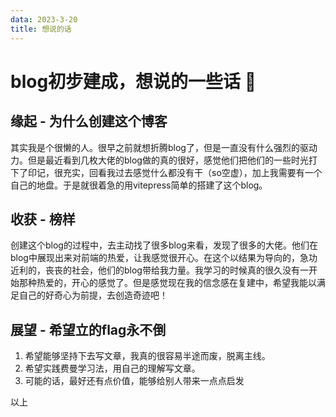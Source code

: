 ```yaml
---
data: 2023-3-20
title: 想说的话
---
```

# blog初步建成，想说的一些话 :pig2:
## 缘起 - 为什么创建这个博客

其实我是个很懒的人。很早之前就想折腾blog了，但是一直没有什么强烈的驱动力。但是最近看到几枚大佬的blog做的真的很好，感觉他们把他们的一些时光打下了印记，很充实，回看我过去感觉什么都没有干（so空虚），加上我需要有一个自己的地盘。于是就很着急的用vitepress简单的搭建了这个blog。

## 收获 - 榜样

创建这个blog的过程中，去主动找了很多blog来看，发现了很多的大佬。他们在blog中展现出来对前端的热爱，让我感觉很开心。在这个以结果为导向的，急功近利的，丧丧的社会，他们的blog带给我力量。我学习的时候真的很久没有一开始那种热爱的，开心的感觉了。但是感觉现在我的信念感在复建中，希望我能以满足自己的好奇心为前提，去创造奇迹吧！

## 展望 - 希望立的flag永不倒
1. 希望能够坚持下去写文章，我真的很容易半途而废，脱离主线。
2. 希望实践费曼学习法，用自己的理解写文章。
3. 可能的话，最好还有点价值，能够给别人带来一点点启发

以上

